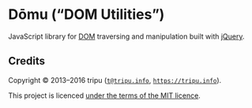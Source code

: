 # D&#333;mu (&ldquo;DOM Utilities&rdquo;)

JavaScript library for [DOM](https://en.wikipedia.org/wiki/Document_Object_Model "Document Object Model") traversing and manipulation built with
[jQuery](https://jquery.com/).

## Credits

Copyright &copy; 2013&ndash;2016 tripu ([`t@tripu.info`](mailto:t@tripu.info), [`https://tripu.info`](https://tripu.info/)).

This project is licenced [under the terms of the MIT licence](LICENSE.md).
